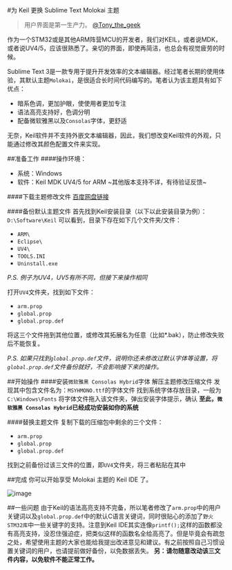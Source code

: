 #为 Keil 更换 Sublime Text Molokai 主题
> 用户界面是第一生产力。 [@Tony_the_geek](http://weibo.com/724123001)

作为一个STM32或是其他ARM阵营MCU的开发者，我们对KEIL，或者说MDK，或者说UV4/5，应该很熟悉了。亲切的界面，即使再简洁，也总会有视觉疲劳的时候。

Sublime Text 3是一款专用于提升开发效率的文本编辑器。经过笔者长期的使用体验，其默认主题`Molokai`，是很适合长时间代码编写的。笔者认为该主题具有如下优点：
- 暗系色调，更加护眼，使使用者更加专注
- 语法高亮支持好，色调分明
- 配备微软雅黑以及`Consolas`字体，更舒适

无奈，Keil软件并不支持外嵌文本编辑器，因此，我们想改变Keil软件的外观，只能通过修改其颜色配置文件来实现。

##准备工作
####操作环境：
- 系统：Windows
- 软件：Keil MDK UV4/5 for ARM
~其他版本支持不详，有待验证反馈~

####下载主题修改文件
[百度网盘链接](http://pan.baidu.com/s/1qYu9x4w)

####备份默认主题文件
首先找到Keil安装目录（以下以此安装目录为例）：`D:\Software\Keil`
可以看到，目录下存在如下几个文件夹/文件：
- `ARM\`
- `Eclipse\`
- `UV4\`
- `TOOLS.INI`
- `Uninstall.exe`

*P.S. 例子为UV4，UV5有所不同，但接下来操作相同*

打开`UV4`文件夹，找到如下文件：
- `arm.prop`
- `global.prop`
- `global.prop.def`

将这三个文件拖到其他位置，或修改其拓展名为任意（比如*.bak），防止修改失败后不能恢复。

*P.S. 如果只找到`global.prop.def`文件，说明你还未修改过默认字体等设置，将`global.prop.def`文件备份就好，不会影响接下来的操作。*

##开始操作
####安装`微软雅黑 Consolas Hybrid`字体
解压主题修改压缩文件
发现其中包含文件名为：`MSYHMONO.ttf`的字体文件
找到系统字体存放目录，一般为`C:\Windows\Fonts`
将字体文件拖入该文件夹，弹出安装字体提示，确认
**至此，`微软雅黑 Consolas Hybrid`已经成功安装如你的系统**

####替换主题文件
复制下载的压缩包中剩余的三个文件：
- `arm.prop`
- `global.prop`
- `global.prop.def`

找到之前备份过该三文件的位置，即`UV4`文件夹，将三者粘贴在其中

##完成
你可以开始享受 Molokai 主题的 Keil IDE 了。

![image](https://github.com/wsslsy/Keil_UV4_ARM_IDE_Molokai_Theme/blob/master/Molokai%20for%20Keil.png)

##一些问题
由于Keil的语法高亮支持不完备，所以笔者修改了`arm.prop`中的用户关键词以及`global.prop.def`中的默认C语言关键词，同时很贴心的添加了`野火STM32库`中一些关键字的支持。注意到Keil IDE其实连像`printf();`这样的函数都没有高亮支持，没忍住强迫症，把类似这样的函数名全给高亮了。但是毕竟会有疏忽之处，希望使用主题的大家也能给我提出改进意见和建议。有之前按照自己习惯设置关键词的用户，也请提前做好备份，以免数据丢失。
**另：请勿随意改动该三文件内容，以免软件不能正常工作。**
